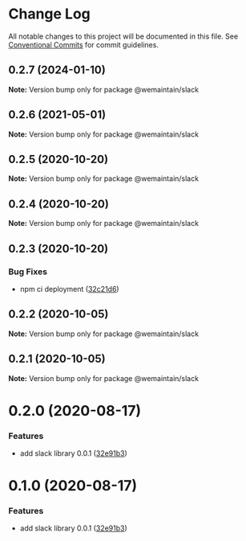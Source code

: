 # Change Log

All notable changes to this project will be documented in this file.
See [Conventional Commits](https://conventionalcommits.org) for commit guidelines.

## 0.2.7 (2024-01-10)

**Note:** Version bump only for package @wemaintain/slack





## 0.2.6 (2021-05-01)

**Note:** Version bump only for package @wemaintain/slack





## 0.2.5 (2020-10-20)

**Note:** Version bump only for package @wemaintain/slack





## 0.2.4 (2020-10-20)

**Note:** Version bump only for package @wemaintain/slack





## 0.2.3 (2020-10-20)


### Bug Fixes

* npm ci deployment ([32c21d6](https://github.com/wemaintain/nest-tools/commit/32c21d6d42e891c577189377a16f0e7aeb91aa0f))





## 0.2.2 (2020-10-05)

**Note:** Version bump only for package @wemaintain/slack





## 0.2.1 (2020-10-05)

**Note:** Version bump only for package @wemaintain/slack





# 0.2.0 (2020-08-17)


### Features

* add slack library 0.0.1 ([32e91b3](https://github.com/wemaintain/nest-tools/commit/32e91b338824e000bed15765a49aaa841bc304ea))





# 0.1.0 (2020-08-17)


### Features

* add slack library 0.0.1 ([32e91b3](https://github.com/wemaintain/nest-tools/commit/32e91b338824e000bed15765a49aaa841bc304ea))
